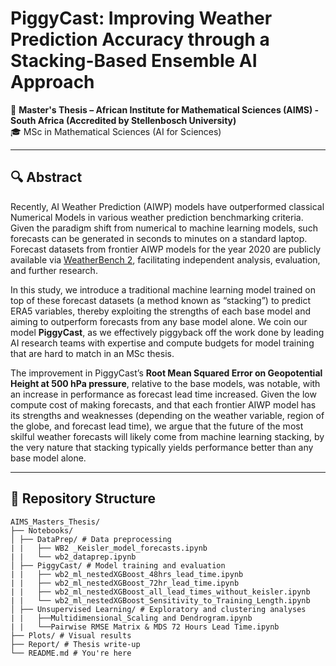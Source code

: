 # PiggyCast: Improving Weather Prediction Accuracy through a Stacking-Based Ensemble AI Approach

📍 **Master's Thesis – African Institute for Mathematical Sciences (AIMS) - South Africa (Accredited by Stellenbosch University)**  
🎓 MSc in Mathematical Sciences (AI for Sciences)

---

## 🔍 Abstract

Recently, AI Weather Prediction (AIWP) models have outperformed classical Numerical Models in various weather prediction benchmarking criteria. Given the paradigm shift from numerical to machine learning models, such forecasts can be generated in seconds to minutes on a standard laptop. Forecast datasets from frontier AIWP models for the year 2020 are publicly available  via [WeatherBench 2](https://github.com/pangeo-data/WeatherBench2), facilitating independent analysis, evaluation, and further research.

In this study, we introduce a traditional machine learning model trained on top of these forecast datasets (a method known as “stacking”) to predict ERA5 variables, thereby exploiting the strengths of each base model and aiming to outperform forecasts from any base model alone. We coin our model **PiggyCast**, as we effectively piggyback off the work done by leading AI research teams with expertise and compute budgets for model training that are hard to match in an MSc thesis.

The improvement in PiggyCast’s **Root Mean Squared Error on Geopotential Height at 500 hPa pressure**, relative to the base models, was notable, with an increase in performance as forecast lead time increased. Given the low compute cost of making forecasts, and that each frontier AIWP model has its strengths and weaknesses (depending on the weather variable, region of the globe, and forecast lead time), we argue that the future of the most skilful weather forecasts will likely come from machine learning stacking, by the very nature that stacking typically yields performance better than any base model alone.

---

## 📁 Repository Structure

```
AIMS_Masters_Thesis/
├── Notebooks/
│ ├── DataPrep/ # Data preprocessing
| |   ├── WB2 _Keisler_model_forecasts.ipynb
| |   └── wb2_dataprep.ipynb
│ ├── PiggyCast/ # Model training and evaluation
| |   ├── wb2_ml_nestedXGBoost_48hrs_lead_time.ipynb
| |   ├── wb2_ml_nestedXGBoost_72hr_lead_time.ipynb
| |   ├── wb2_ml_nestedXGBoost_all_lead_times_without_keisler.ipynb
| |   └── wb2_ml_nestedXGBoost_Sensitivity_to_Training_Length.ipynb
│ ├── Unsupervised Learning/ # Exploratory and clustering analyses
| |   ├──Multidimensional_Scaling and Dendrogram.ipynb
| |   └──Pairwise RMSE Matrix & MDS 72 Hours Lead Time.ipynb
├── Plots/ # Visual results
├── Report/ # Thesis write-up
└── README.md # You're here
```
